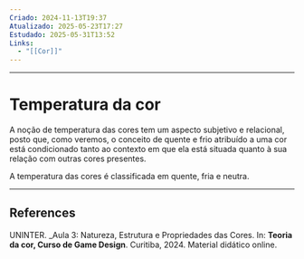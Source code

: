 ```yaml
---
Criado: 2024-11-13T19:37
Atualizado: 2025-05-23T17:27
Estudado: 2025-05-31T13:52
Links:
  - "[[Cor]]"
---
```

---
# Temperatura da cor

A noção de temperatura das cores tem um aspecto subjetivo e relacional, posto que, como veremos, o conceito de quente e frio atribuído a uma cor está condicionado tanto ao contexto em que ela está situada quanto à sua relação com outras cores presentes.

A temperatura das cores é classificada em quente, fria e neutra.

---
## References

UNINTER.  _Aula 3: Natureza, Estrutura e Propriedades das Cores. In: **Teoria da cor, Curso de Game Design**. Curitiba, 2024. Material didático online.